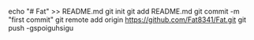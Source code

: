 echo "# Fat" >> README.md
git init
git add README.md
git commit -m "first commit"
git remote add origin https://github.com/Fat8341/Fat.git
git push -gspoiguhsigu
